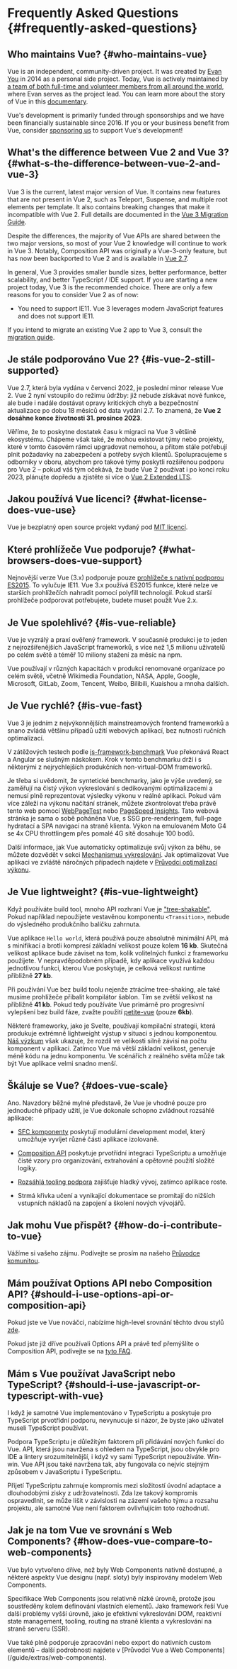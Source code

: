 # Frequently Asked Questions {#frequently-asked-questions}

## Who maintains Vue? {#who-maintains-vue}

Vue is an independent, community-driven project. It was created by [Evan You](https://twitter.com/youyuxi) in 2014 as a personal side project. Today, Vue is actively maintained by [a team of both full-time and volunteer members from all around the world](/about/team), where Evan serves as the project lead. You can learn more about the story of Vue in this [documentary](https://www.youtube.com/watch?v=OrxmtDw4pVI).

Vue's development is primarily funded through sponsorships and we have been financially sustainable since 2016. If you or your business benefit from Vue, consider [sponsoring us](/sponsor/) to support Vue's development!

## What's the difference between Vue 2 and Vue 3? {#what-s-the-difference-between-vue-2-and-vue-3}

Vue 3 is the current, latest major version of Vue. It contains new features that are not present in Vue 2, such as Teleport, Suspense, and multiple root elements per template. It also contains breaking changes that make it incompatible with Vue 2. Full details are documented in the [Vue 3 Migration Guide](https://v3-migration.vuejs.org/).

Despite the differences, the majority of Vue APIs are shared between the two major versions, so most of your Vue 2 knowledge will continue to work in Vue 3. Notably, Composition API was originally a Vue-3-only feature, but has now been backported to Vue 2 and is available in [Vue 2.7](https://github.com/vuejs/vue/blob/main/CHANGELOG.md#270-2022-07-01).

In general, Vue 3 provides smaller bundle sizes, better performance, better scalability, and better TypeScript / IDE support. If you are starting a new project today, Vue 3 is the recommended choice. There are only a few reasons for you to consider Vue 2 as of now:

- You need to support IE11. Vue 3 leverages modern JavaScript features and does not support IE11.

If you intend to migrate an existing Vue 2 app to Vue 3, consult the [migration guide](https://v3-migration.vuejs.org/).

## Je stále podporováno Vue 2? {#is-vue-2-still-supported}

Vue 2.7, která byla vydána v červenci 2022, je poslední minor release Vue 2. Vue 2 nyní vstoupilo do režimu údržby: již nebude získávat nové funkce, ale bude i nadále dostávat opravy kritických chyb a bezpečnostní aktualizace po dobu 18 měsíců od data vydání 2.7. To znamená, že **Vue 2 dosáhne konce životnosti 31. prosince 2023**.

Věříme, že to poskytne dostatek času k migraci na Vue 3 většině ekosystému. Chápeme však také, že mohou existovat týmy nebo projekty, které v tomto časovém rámci upgradovat nemohou, a přitom stále potřebují plnit požadavky na zabezpečení a potřeby svých klientů. Spolupracujeme s odborníky v oboru, abychom pro takové týmy poskytli rozšířenou podporu pro Vue 2 – pokud váš tým očekává, že bude Vue 2 používat i po konci roku 2023, plánujte dopředu a zjistěte si více o [Vue 2 Extended LTS]( https://v2.vuejs.org/lts/).

## Jakou používá Vue licenci? {#what-license-does-vue-use}

Vue je bezplatný open source projekt vydaný pod [MIT licencí](https://opensource.org/licenses/MIT).

## Které prohlížeče Vue podporuje? {#what-browsers-does-vue-support}

Nejnovější verze Vue (3.x) podporuje pouze [prohlížeče s nativní podporou ES2015](https://caniuse.com/es6). To vylučuje IE11. Vue 3.x používá ES2015 funkce, které nelze ve starších prohlížečích nahradit pomocí polyfill technologií. Pokud starší prohlížeče podporovat potřebujete, budete muset použít Vue 2.x.

## Je Vue spolehlivé? {#is-vue-reliable}

Vue je vyzrálý a praxí ověřený framework. V současníé produkci je to jeden z nejrozšířenějších JavaScript frameworků, s více než 1,5 milionu uživatelů po celém světě a téměř 10 miliony stažení za měsíc na npm.

Vue používají v různých kapacitách v produkci renomované organizace po celém světě, včetně Wikimedia Foundation, NASA, Apple, Google, Microsoft, GitLab, Zoom, Tencent, Weibo, Bilibili, Kuaishou a mnoha dalších.

## Je Vue rychlé? {#is-vue-fast}

Vue 3 je jedním z nejvýkonnějších mainstreamových frontend frameworků a snano zvládá většinu případů užití webových aplikací, bez nutnosti ručních optimalizací.

V zátěžových testech podle [js-framework-benchmark](https://krausest.github.io/js-framework-benchmark/current.html) Vue překonává React a Angular se slušným náskokem. Krok v tomto benchmarku drží i s některými z nejrychlejších produkčních non-virtual-DOM frameworků.

Je třeba si uvědomit, že syntetické benchmarky, jako je výše uvedený, se zaměřují na čistý výkon vykreslování s dedikovanými optimalizacemi a nemusí plně reprezentovat výsledky výkonu v reálné aplikaci. Pokud vám více záleží na výkonu načítání stránek, můžete zkontrolovat třeba právě tento web pomocí [WebPageTest](https://www.webpagetest.org/lighthouse) nebo [PageSpeed Insights](https://pagespeed.web.dev/). Tato webová stránka je sama o sobě poháněna Vue, s SSG pre-renderingem, full-page hydratací a SPA navigací na straně klienta. Výkon na emulovaném Moto G4 se 4x CPU throttlingem přes pomalé 4G sítě dosahuje 100 bodů.

Další informace, jak Vue automaticky optimalizuje svůj výkon za běhu, se můžete dozvědět v sekci [Mechanismus vykreslování](/guide/extras/rendering-mechanism). Jak optimalizovat Vue aplikaci ve zvláště náročných případech najdete v [Průvodci optimalizací výkonu]( /guide/best-practices/performance).

## Je Vue lightweight? {#is-vue-lightweight}

Když používáte build tool, mnoho API rozhraní Vue je ["tree-shakable"](https://developer.mozilla.org/en-US/docs/Glossary/Tree_shaking). Pokud například nepoužijete vestavěnou komponentu `<Transition>`, nebude do výsledného produkčního balíčku zahrnuta.

Vue aplikace `Hello world`, která používá pouze absolutně minimální API, má s minifikací a brotli kompresí základní velikost pouze kolem **16 kb**. Skutečná velikost aplikace bude záviset na tom, kolik volitelných funkcí z frameworku použijete. V nepravděpodobném případě, kdy aplikace využívá každou jednotlivou funkci, kterou Vue poskytuje, je celková velikost runtime přibližně **27 kb**.

Při používání Vue bez build toolu nejenže ztrácíme tree-shaking, ale také musíme prohlížeče přibalit kompilátor šablon. Tím se zvětší velikost na přibližně **41 kb**. Pokud tedy používáte Vue primárně pro progresivní vylepšení bez build fáze, zvažte použití [petite-vue](https://github.com/vuejs/petite-vue) (pouze **6kb**).

Některé frameworky, jako je Svelte, používají kompilační strategii, která produkuje extrémně lightweight výstup v situaci s jednou komponentou. [Náš výzkum](https://github.com/yyx990803/vue-svelte-size-analysis) však ukazuje, že rozdíl ve velikosti silně závisí na počtu komponent v aplikaci. Zatímco Vue má větší základní velikost, generuje méně kódu na jednu komponentu. Ve scénářích z reálného světa může tak být Vue aplikace velmi snadno menší.

## Škáluje se Vue? {#does-vue-scale}

Ano. Navzdory běžné mylné představě, že Vue je vhodné pouze pro jednoduché případy užití, je Vue dokonale schopno zvládnout rozsáhlé aplikace:

- [SFC komponenty](/guide/scaling-up/sfc) poskytují modulární development model, který umožňuje vyvíjet různé části aplikace izolovaně.

- [Composition API](/guide/reusability/composables) poskytuje prvotřídní integraci TypeScriptu a umožňuje čisté vzory pro organizování, extrahování a opětovné použití složité logiky.

- [Rozsáhlá tooling podpora](/guide/scaling-up/tooling) zajišťuje hladký vývoj, zatímco aplikace roste.

- Strmá křivka učení a vynikající dokumentace se promítají do nižších vstupních nákladů na zapojení a školení nových vývojářů.

## Jak mohu Vue přispět? {#how-do-i-contribute-to-vue}

Vážíme si vašeho zájmu. Podívejte se prosím na našeho [Průvodce komunitou](/about/community-guide).

## Mám používat Options API nebo Composition API? {#should-i-use-options-api-or-composition-api}

Pokud jste ve Vue nováčci, nabízíme high-level srovnání těchto dvou stylů [zde](/guide/introduction#which-to-choose).

Pokud jste již dříve používali Options API a právě teď přemýšlíte o Composition API, podívejte se na [tyto FAQ](/guide/extras/composition-api-faq).

## Mám s Vue používat JavaScript nebo TypeScript? {#should-i-use-javascript-or-typescript-with-vue}

I když je samotné Vue implementováno v TypeScriptu a poskytuje pro TypeScript prvotřídní podporu, nevynucuje si názor, že byste jako uživatel museli TypeScript používat.

Podpora TypeScriptu je důležitým faktorem při přidávání nových funkcí do Vue. API, která jsou navržena s ohledem na TypeScript, jsou obvykle pro IDE a lintery srozumitelnější, i když vy sami TypeScript nepoužíváte. Win-win. Vue API jsou také navržena tak, aby fungovala co nejvíc stejným způsobem v JavaScriptu i TypeScriptu.

Přijetí TypeScriptu zahrnuje kompromis mezi složitostí úvodní adaptace a dlouhodobými zisky z udržovatelnosti. Zda lze takový kompromis ospravedlnit, se může lišit v závislosti na zázemí vašeho týmu a rozsahu projektu, ale samotné Vue není faktorem ovlivňujícím toto rozhodnutí.

## Jak je na tom Vue ve srovnání s Web Components? {#how-does-vue-compare-to-web-components}

Vue bylo vytvořeno dříve, než byly Web Components nativně dostupné, a některé aspekty Vue designu (např. sloty) byly inspirovány modelem Web Components.

Specifikace Web Components jsou relativně nízké úrovně, protože jsou soustředěny kolem definování vlastních elementů. Jako framework řeší Vue další problémy vyšší úrovně, jako je efektivní vykreslování DOM, reaktivní state management, tooling, routing na straně klienta a vykreslování na straně serveru (SSR).

Vue také plně podporuje zpracování nebo export do nativních custom elementů – další podrobnosti najdete v [Průvodci Vue a Web Components] (/guide/extras/web-components).

<!-- ## TODO Jak je na tom Vue ve srovnání s Reactem? -->

<!-- ## TODO Jak je na tom Vue ve srovnání s Angularem? -->

